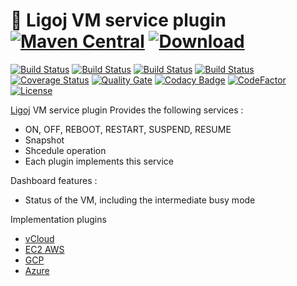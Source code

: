 # :link: Ligoj VM service plugin [![Maven Central](https://maven-badges.herokuapp.com/maven-central/org.ligoj.plugin/plugin-vm/badge.svg)](https://maven-badges.herokuapp.com/maven-central/org.ligoj.plugin/plugin-vm) [![Download](https://api.bintray.com/packages/ligoj/maven-repo/plugin-vm/images/download.svg) ](https://bintray.com/ligoj/maven-repo/plugin-vm/_latestVersion)

[![Build Status](https://travis-ci.org/ligoj/plugin-vm.svg?branch=master)](https://travis-ci.org/ligoj/plugin-vm)
[![Build Status](https://circleci.com/gh/ligoj/plugin-vm.svg?style=svg)](https://circleci.com/gh/ligoj/plugin-vm)
[![Build Status](https://semaphoreci.com/api/v1/ligoj/plugin-vm/branches/master/shields_badge.svg)](https://semaphoreci.com/ligoj/plugin-vm)
[![Build Status](https://ci.appveyor.com/api/projects/status/4u71gndv7yyttei7/branch/master?svg=true)](https://ci.appveyor.com/project/ligoj/plugin-vm/branch/master)
[![Coverage Status](https://coveralls.io/repos/github/ligoj/plugin-vm/badge.svg?branch=master)](https://coveralls.io/github/ligoj/plugin-vm?branch=master)
[![Quality Gate](https://sonarcloud.io/api/project_badges/measure?metric=alert_status&project=org.ligoj.plugin:plugin-vm)](https://sonarcloud.io/dashboard/index/org.ligoj.plugin:plugin-vm)
[![Codacy Badge](https://api.codacy.com/project/badge/Grade/bc580f38cbcc4dc3be7d2602c8b77fd4)](https://www.codacy.com/app/ligoj/plugin-vm?utm_source=github.com&amp;utm_medium=referral&amp;utm_content=ligoj/plugin-vm&amp;utm_campaign=Badge_Grade)
[![CodeFactor](https://www.codefactor.io/repository/github/ligoj/plugin-vm/badge)](https://www.codefactor.io/repository/github/ligoj/plugin-vm)
[![License](http://img.shields.io/:license-mit-blue.svg)](http://fabdouglas.mit-license.org/)

[Ligoj](https://github.com/ligoj/ligoj) VM service plugin
Provides the following services :
- ON, OFF, REBOOT, RESTART, SUSPEND, RESUME
- Snapshot
- Shcedule operation
- Each plugin implements this service

Dashboard features :
- Status of the VM, including the intermediate busy mode

Implementation plugins
- [vCloud](https://github.com/ligoj/plugin-vm-vcloud)
- [EC2 AWS](https://github.com/ligoj/plugin-vm-aws)
- [GCP](https://github.com/ligoj/plugin-vm-google)
- [Azure](https://github.com/ligoj/plugin-vm-azure)
